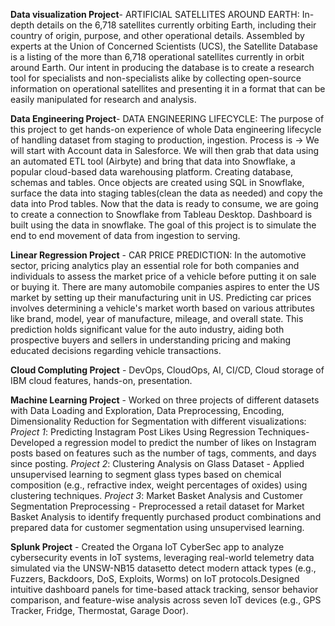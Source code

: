 **Data visualization Project**-  ARTIFICIAL SATELLITES AROUND EARTH:  In-depth details on the 6,718 satellites currently orbiting Earth, including their country of origin, purpose, and other operational details. 
Assembled by experts at the Union of Concerned Scientists (UCS), the Satellite Database is a listing of the more than 6,718 operational satellites currently in orbit around Earth. Our intent in producing the database is to create a research tool for specialists and non-specialists alike by collecting open-source information on operational satellites and presenting it in a format that can be easily manipulated for research and analysis.



**Data Engineering Project**- DATA ENGINEERING LIFECYCLE: The purpose of this project to get hands-on experience of whole Data engineering lifecycle of handling dataset from staging to production, ingestion. 
Process is -> We will start with Account data in Salesforce. We will then grab that data using an automated ETL tool (Airbyte) and bring that data into Snowflake, a popular cloud-based data warehousing platform. Creating database, schemas and tables. 
Once objects are created using SQL in Snowflake, surface the data into staging tables(clean the data as needed) and copy the data into Prod tables. Now that the data is ready to consume, we are going to create a connection to Snowflake from Tableau Desktop. Dashboard is built using the data in snowflake. The goal of this project is to simulate the end to end movement of data from ingestion to serving.



**Linear Regression Project** - CAR PRICE PREDICTION:  In the automotive sector, pricing analytics play an essential role for both companies and individuals to assess the market price of a vehicle before putting it on sale or buying it. 
There are many automobile companies aspires to enter the US market by setting up their manufacturing unit in US. Predicting car prices involves determining a vehicle's market worth based on various attributes like brand, model, year of manufacture, mileage, and overall state. This prediction holds significant value for the auto industry, aiding both prospective buyers and sellers in understanding pricing and making educated decisions regarding vehicle transactions.



**Cloud Compluting Project** - DevOps, CloudOps, AI, CI/CD, Cloud storage of IBM cloud features, hands-on, presentation.


**Machine Learning Project** - Worked on three projects of different datasets with Data Loading and Exploration, Data Preprocessing, Encoding, Dimensionality Reduction for Segmentation with different visualizations:
_Project 1_: Predicting Instagram Post Likes Using Regression Techniques- Developed a regression model to predict the number of likes on Instagram posts based on features such as the number of tags, comments, and days since posting.
_Project 2_: Clustering Analysis on Glass Dataset - Applied unsupervised learning to segment glass types based on chemical composition (e.g., refractive index, weight percentages of oxides) using clustering techniques.
_Project 3_: Market Basket Analysis and Customer Segmentation Preprocessing -  Preprocessed a retail dataset for Market Basket Analysis to identify frequently purchased product combinations and prepared data for customer segmentation using unsupervised learning.



**Splunk Project** - Created the Organa IoT CyberSec app to analyze cybersecurity events in IoT systems, leveraging real-world telemetry data simulated via the UNSW-NB15 datasetto detect modern attack types (e.g., Fuzzers, Backdoors, DoS, Exploits, Worms) on IoT protocols.Designed intuitive dashboard panels for time-based attack tracking, sensor behavior comparison, and feature-wise analysis across seven IoT devices (e.g., GPS Tracker, Fridge, Thermostat, Garage Door).
